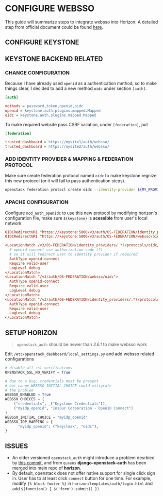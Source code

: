 # CONFIGURE WEBSSO

This guide will summarize steps to integrate websso into Horizon. A detailed step from official document could be found [here](https://docs.openstack.org/keystone/pike/advanced-topics/federation/websso.html).

## CONFIGURE KEYSTONE

## KEYSTONE BACKEND RELATED

### CHANGE CONFIGURATION

Because I have already used `openid` as a authentication method, so to make things clear, I decided to add a new method `oidc` under section `[auth]`.

```ini
[auth]

methods = password,token,openid,oidc
openid = keystone.auth.plugins.mapped.Mapped
oidc = keystone.auth.plugins.mapped.Mapped
```

To make required website pass CSRF valiation, under `[federation]`, put

```ini
[federation]

trusted_dashboard = https://mysite1/auth/websso/
trusted_dashboard = https://mysite2/auth/websso/
```

### ADD IDENTITY PROVIDER & MAPPING & FEDERATION PROTOCOL

Make sure create federation protocol named `oidc` to make keystone regnize this new protocol (or it will fail to pass authentication steps).

```bash
openstack federation protocl create oidc --identity-provider ${MY_PROVIDER} --mapping ${MY_MAPPINNG}
```

### APACHE CONFIGURATION

Configure `mod_auth_openidc` to use this new protocol by modifying horizon's configuration file, make sure `${keystone}` is **acessible** from user's local network

```ini
OIDCRedirectURI "https://keystone:5000/v3/auth/OS-FEDERATION/identity_providers/keycloak/protocols/oidc/websso"
OIDCRedirectURI "https://keystone:5000/v3/auth/OS-FEDERATION/websso/oidc"

<LocationMatch /v3/OS-FEDERATION/identity_providers/.*?/protocols/oidc/auth>
  # openid-connect use authorization code (?)
  # so it will redirect user to identity provider if required
  AuthType openid-connect
  Require valid-user
  LogLevel debug
</LocationMatch>
<LocationMatch "/v3/auth/OS-FEDERATION/websso/oidc">
  AuthType openid-connect
  Require valid-user
  LogLevel debug
</LocationMatch>
<LocationMatch "/v3/auth/OS-FEDERATION/identity_providers/.*?/protocols/oidc/websso">
  AuthType openid-connect
  Require valid-user
  LogLevel debug
</LocationMatch>
```

## SETUP HORIZON

> `openstack_auth` should be newer than *3.6.1* to make websso work

Edit `/etc/openstack_dashboard/local_settings.py` and add websso related configurations

```python
# disable all ssl verifications
OPENSTACK_SSL_NO_VERIFY = True

# due to a bug, credentials must be present
# but cange WEBSSO_INITIAL_CHOICE could mitigrate
# the problem
WEBSSO_ENABLED = True
WEBSSO_CHOICES = (
    ("credentials", _("Keystone Credentials")),
    ("myidp_openid", "Inspur Corporation - OpenID Connect")
)
WEBSSO_INITIAL_CHOICE = "myidp_openid"
WEBSSO_IDP_MAPPING = {
      "myidp_openid": ("keycloak", "oidc"),
}
```

## ISSUES

* An older versioned `openstack_auth` might introduce a problem desrbied by [this commit](https://github.com/openstack/django_openstack_auth/commit/04491deed11022c29e24a02e69d750e981a7ac7a), and from `queens` **django-openstack-auth** has been merged into main repo of **horizon**.
* By default, openstack does not offer native support for single click sign in. User has to at least click `connect` button for one time. For example, modify `{% block footer %}` in `horizon/templates/auth/login.html` and add `$(function() { $('form').submit() })`